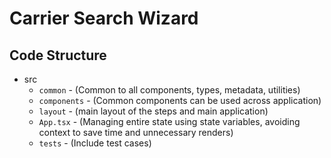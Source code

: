 # Carrier Search Wizard

## Code Structure
- src
   - `common` - (Common to all components, types, metadata, utilities)
   - `components` - (Common components can be used across application)
   - `layout` - (main layout of the steps and main application)
   - `App.tsx` - (Managing entire state using state variables, avoiding context to save time and unnecessary renders)
   - `tests` - (Include test cases)